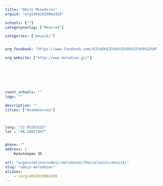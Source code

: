 ```yaml
---
title: "Ωδείο Μελωδείον"
orguid: "org14042020002458"

schools: [""]
categorynoslug: ["Μουσική"]

categories: ["mousiki"]


org_facebook: "https://www.facebook.com/%CE%A9%CE%94%CE%95%CE%99%CE%9F-%CE%9A%CE%91%CE%9B%CE%91%CE%9C%CE%91%CE%A1%CE%99%CE%91%CE%A3-%CE%9C%CE%95%CE%9B%CE%A9%CE%94%CE%99%CE%91-247383155292456/"

org_website: ["http://www.melodion.gr/"]







count_schools: ""
logo: ""

description: ""
cities: ["Θεσσαλονίκη"]



long: "22.95283552"
lat : "40.58017447"


phone: ""
address: |
    Κολοτούρου 35

url: "organisations/odeio-melodeion/thessaloniki/mousiki"
slug: "odeio-melodeion"
aliases:
    - /org14042020002458
---
```



